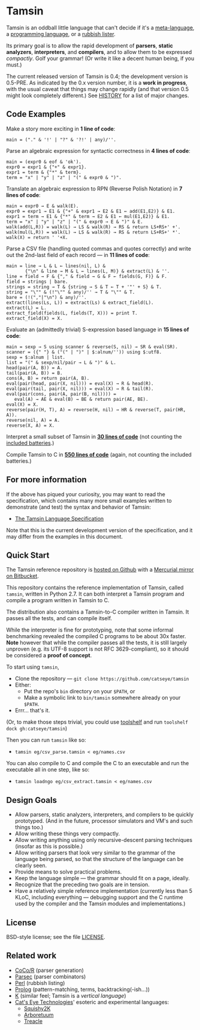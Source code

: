 Tamsin
======

Tamsin is an oddball little language that can't decide if it's a
[meta-language](https://github.com/catseye/Tamsin/blob/master/doc/Philosophy.markdown#meta-language), a
[programming language](https://github.com/catseye/Tamsin/blob/master/doc/Philosophy.markdown#programming-language), or a
[rubbish lister](https://github.com/catseye/Tamsin/blob/master/doc/Philosophy.markdown#rubbish-lister).

Its primary goal is to allow the rapid development of **parsers**,
**static analyzers**, **interpreters**, and **compilers**, and to allow them
to be expressed *compactly*.  Golf your grammar!  (Or write it like a decent
human being, if you must.)

The current released version of Tamsin is 0.4; the development version is
0.5-PRE.  As indicated by the 0.x version number, it is a **work in progress**,
with the usual caveat that things may change rapidly (and that version 0.5 might
look completely different.)  See [HISTORY](https://github.com/catseye/Tamsin/blob/master/HISTORY.markdown)
for a list of major changes.

Code Examples
-------------

Make a story more exciting in **1 line of code**:

    main = ("." & '!' | "?" & '?!' | any)/''.

Parse an algebraic expression for syntactic correctness in **4 lines of code**:

    main = (expr0 & eof & 'ok').
    expr0 = expr1 & {"+" & expr1}.
    expr1 = term & {"*" & term}.
    term = "x" | "y" | "z" | "(" & expr0 & ")".

Translate an algebraic expression to RPN (Reverse Polish Notation) in
**7 lines of code**:

    main = expr0 → E & walk(E).
    expr0 = expr1 → E1 & {"+" & expr1 → E2 & E1 ← add(E1,E2)} & E1.
    expr1 = term → E1 & {"*" & term → E2 & E1 ← mul(E1,E2)} & E1.
    term = "x" | "y" | "z" | "(" & expr0 → E & ")" & E.
    walk(add(L,R)) = walk(L) → LS & walk(R) → RS & return LS+RS+' +'.
    walk(mul(L,R)) = walk(L) → LS & walk(R) → RS & return LS+RS+' *'.
    walk(X) = return ' '+X.

Parse a CSV file (handling quoted commas and quotes correctly) and write
out the 2nd-last field of each record — in **11 lines of code**:

    main = line → L & L ← lines(nil, L) &
           {"\n" & line → M & L ← lines(L, M)} & extract(L) & ''.
    line = field → F & {"," & field → G & F ← fields(G, F)} & F.
    field = strings | bare.
    strings = string → T & {string → S & T ← T + '"' + S} & T.
    string = "\"" & (!"\"" & any)/'' → T & "\"" & T.
    bare = (!(","|"\n") & any)/''.
    extract(lines(Ls, L)) = extract(Ls) & extract_field(L).
    extract(L) = L.
    extract_field(fields(L, fields(T, X))) = print T.
    extract_field(X) = X.

Evaluate an (admittedly trivial) S-expression based language in
**15 lines of code**:

    main = sexp → S using scanner & reverse(S, nil) → SR & eval(SR).
    scanner = ({" "} & ("(" | ")" | $:alnum/'')) using $:utf8.
    sexp = $:alnum | list.
    list = "(" & sexp/nil/pair → L & ")" & L.
    head(pair(A, B)) = A.
    tail(pair(A, B)) = B.
    cons(A, B) = return pair(A, B).
    eval(pair(head, pair(X, nil))) = eval(X) → R & head(R).
    eval(pair(tail, pair(X, nil))) = eval(X) → R & tail(R).
    eval(pair(cons, pair(A, pair(B, nil)))) =
       eval(A) → AE & eval(B) → BE & return pair(AE, BE).
    eval(X) = X.
    reverse(pair(H, T), A) = reverse(H, nil) → HR & reverse(T, pair(HR, A)).
    reverse(nil, A) = A.
    reverse(X, A) = X.

Interpret a small subset of Tamsin in
**[30 lines of code](https://github.com/catseye/Tamsin/blob/master/mains/micro-tamsin.tamsin)**
(not counting the [included batteries](https://github.com/catseye/Tamsin/blob/master/doc/Philosophy.markdown#batteries-included).)

Compile Tamsin to C in
**[550 lines of code](https://github.com/catseye/Tamsin/blob/master/mains/compiler.tamsin)**
(again, not counting the included batteries.)

For more information
--------------------

If the above has piqued your curiosity, you may want to read the specification,
which contains many more small examples written to demonstrate (and test) the
syntax and behavior of Tamsin:

*   [The Tamsin Language Specification](https://github.com/catseye/Tamsin/blob/master/doc/Tamsin.markdown)

Note that this is the current development version of the specification, and
it may differ from the examples in this document.

Quick Start
-----------

The Tamsin reference repository is [hosted on Github](https://github.com/catseye/Tamsin)
with a [Mercurial mirror on Bitbucket](https://bitbucket.org/catseye/tamsin).

This repository contains the reference implementation of Tamsin, called
`tamsin`, written in Python 2.7.  It can both interpret a Tamsin program and
compile a program written in Tamsin to C.

The distribution also contains a Tamsin-to-C compiler written in Tamsin.  It
passes all the tests, and can compile itself.

While the interpreter is fine for prototyping, note that some informal
benchmarking revealed the compiled C programs to be about 30x faster.  **Note**
however that while the compiler passes all the tests, it is still largely
unproven (e.g. its UTF-8 support is not RFC 3629-compliant), so it should be
considered a **proof of concept**.

To start using `tamsin`,

*   Clone the repository — `git clone https://github.com/catseye/tamsin`
*   Either:
    *   Put the repo's `bin` directory on your `$PATH`, or
    *   Make a symbolic link to `bin/tamsin` somewhere already on your `$PATH`.
*   Errr... that's it.

(Or, to make those steps trivial, you could use
[toolshelf](https://github.com/catseye/toolshelf) and run
`toolshelf dock gh:catseye/tamsin`)

Then you can run `tamsin` like so:

*   `tamsin eg/csv_parse.tamsin < eg/names.csv`

You can also compile to C and compile the C to an executable and run the
executable all in one step, like so:

*   `tamsin loadngo eg/csv_extract.tamsin < eg/names.csv`

Design Goals
------------

*   Allow parsers, static analyzers, interpreters, and compilers to be
    quickly prototyped.  (And in the future, processor simulators and VM's
    and such things too.)
*   Allow writing these things very compactly.
*   Allow writing anything using only recursive-descent parsing techniques
    (insofar as this is possible.)
*   Allow writing parsers that look very similar to the grammar of the
    language being parsed, so that the structure of the language can be
    clearly seen.
*   Provide means to solve practical problems.
*   Keep the language simple — the grammar should fit on a page, ideally.
*   Recognize that the preceding two goals are in tension.
*   Have a relatively simple reference implementation (currently less than
    5 KLoC, including everything — debugging support and the C runtime
    used by the compiler and the Tamsin modules and implementations.)

License
-------

BSD-style license; see the file [LICENSE](https://github.com/catseye/Tamsin/blob/master/LICENSE).

Related work
------------

*   [CoCo/R](http://www.scifac.ru.ac.za/coco/) (parser generation)
*   [Parsec](http://www.haskell.org/haskellwiki/Parsec) (parser combinators)
*   [Perl](http://perl.org/) (rubbish listing)
*   [Prolog](https://en.wikipedia.org/wiki/Prolog) (pattern-matching, terms,
    backtracking(-ish...))
*   [K](https://github.com/kevinlawler/kona) (similar feel; Tamsin
    is a _vertical language_)
*   [Cat's Eye Technologies](http://catseye.tc)' esoteric and experimental
    languages:
    *   [Squishy2K](http://catseye.tc/node/Squishy2K)
    *   [Arboretuum](http://catseye.tc/node/Arboretuum)
    *   [Treacle](http://catseye.tc/node/Treacle)
